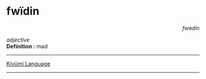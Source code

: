 
# fwïdin

<div align="right"><i>fwɞdin</i></div>

*adjective*  
**Definition :** mad  

---

[Kivümi Language](../README.md)

---
